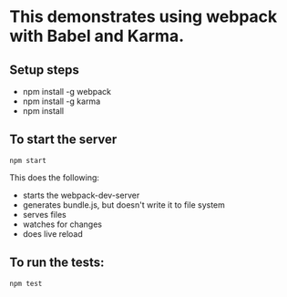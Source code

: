 # This demonstrates using webpack with Babel and Karma.

## Setup steps

* npm install -g webpack
* npm install -g karma
* npm install

## To start the server
```
npm start
```

This does the following:
* starts the webpack-dev-server
* generates bundle.js, but doesn't write it to file system
* serves files
* watches for changes
* does live reload

## To run the tests:
```
npm test
```
